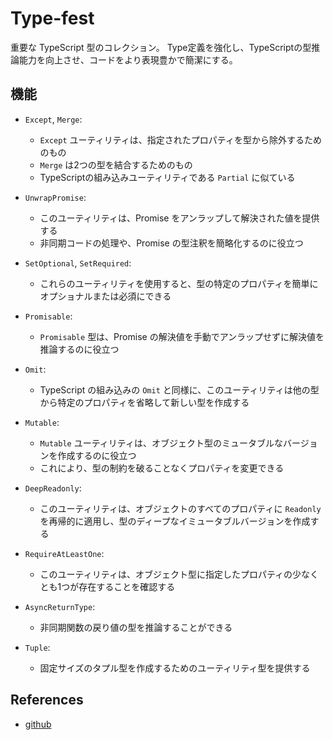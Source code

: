 # Type-fest
重要な TypeScript 型のコレクション。
Type定義を強化し、TypeScriptの型推論能力を向上させ、コードをより表現豊かで簡潔にする。

## 機能

- `Except`, `Merge`: 
  - `Except` ユーティリティは、指定されたプロパティを型から除外するためのもの
  - `Merge` は2つの型を結合するためのもの
  - TypeScriptの組み込みユーティリティである `Partial` に似ている

- `UnwrapPromise`:
  - このユーティリティは、Promise をアンラップして解決された値を提供する
  - 非同期コードの処理や、Promise の型注釈を簡略化するのに役立つ
- `SetOptional`, `SetRequired`:
  - これらのユーティリティを使用すると、型の特定のプロパティを簡単にオプショナルまたは必須にできる
- `Promisable`:
  - `Promisable` 型は、Promise の解決値を手動でアンラップせずに解決値を推論するのに役立つ
- `Omit`:
  - TypeScript の組み込みの `Omit` と同様に、このユーティリティは他の型から特定のプロパティを省略して新しい型を作成する
- `Mutable`:
  - `Mutable` ユーティリティは、オブジェクト型のミュータブルなバージョンを作成するのに役立つ
  - これにより、型の制約を破ることなくプロパティを変更できる
- `DeepReadonly`:
  - このユーティリティは、オブジェクトのすべてのプロパティに `Readonly` を再帰的に適用し、型のディープなイミュータブルバージョンを作成する
- `RequireAtLeastOne`:
  - このユーティリティは、オブジェクト型に指定したプロパティの少なくとも1つが存在することを確認する
- `AsyncReturnType`:
  - 非同期関数の戻り値の型を推論することができる
- `Tuple`:
  - 固定サイズのタプル型を作成するためのユーティリティ型を提供する


## References
- [github](https://github.com/sindresorhus/type-fest)